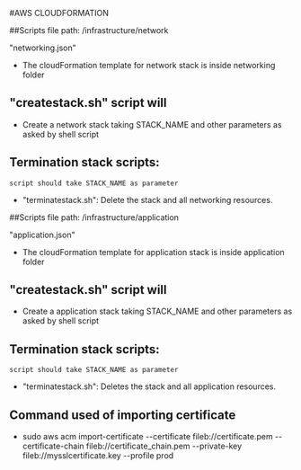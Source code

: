 #AWS CLOUDFORMATION


##Scripts file path: /infrastructure/network
 
 <p>"networking.json"</p>
 <ul>
 	<li>The cloudFormation template for network stack is inside networking folder</li>
 </ul>

## "createstack.sh" script will
<ul>
  <li>Create a network stack taking STACK_NAME and other parameters as asked by shell script</li>
</ul>


## Termination stack scripts: 
	script should take STACK_NAME as parameter
<ul>
	<li> "terminatestack.sh": Delete the stack and all networking resources.</li>
</ul>


##Scripts file path: /infrastructure/application
 
 <p>"application.json"</p>
 <ul>
 	<li>The cloudFormation template for application stack is inside application folder</li>
 </ul>

## "createstack.sh" script will
<ul>
  <li>Create a application stack taking STACK_NAME and other parameters as asked by shell script</li>
</ul>


## Termination stack scripts: 
	script should take STACK_NAME as parameter
<ul>
	<li> "terminatestack.sh": Deletes the stack and all application resources.</li>
</ul>


## Command used of importing certificate 
<ul>
	<li>sudo aws acm import-certificate --certificate fileb://certificate.pem --certificate-chain fileb://certificate_chain.pem --private-key fileb://mysslcertificate.key --profile prod</li>
</ul>